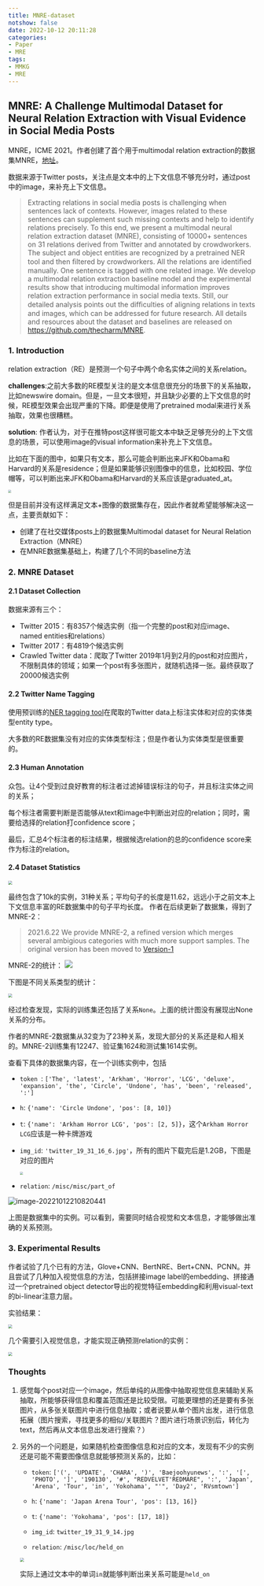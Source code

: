 ```yaml
---
title: MNRE-dataset
notshow: false
date: 2022-10-12 20:11:28
categories:
- Paper
- MRE
tags:
- MMKG
- MRE
---
```


## MNRE: A Challenge Multimodal Dataset for Neural Relation Extraction with Visual Evidence in Social Media Posts

MNRE，ICME 2021。作者创建了首个用于multimodal relation extraction的数据集MNRE，[地址](https://github.com/thecharm/MNRE)。

数据来源于Twitter posts，关注点是文本中的上下文信息不够充分时，通过post中的image，来补充上下文信息。

> Extracting relations in social media posts is challenging when sentences lack of contexts. However, images related to these sentences can supplement such missing contexts and help to identify relations precisely. To this end, we present a multimodal neural relation extraction dataset (MNRE), consisting of 10000+ sentences on 31 relations derived from Twitter and annotated by crowdworkers. The subject and object entities are recognized by a pretrained NER tool and then ﬁltered by crowdworkers. All the relations are identiﬁed manually. One sentence is tagged with one related image. We develop a multimodal relation extraction baseline model and the experimental results show that introducing multimodal information improves relation extraction performance in social media texts. Still, our detailed analysis points out the difﬁculties of aligning relations in texts and images, which can be addressed for future research. All details and resources about the dataset and baselines are released on https://github.com/thecharm/MNRE.

<!--more-->

### 1. Introduction

relation extraction（RE）是预测一个句子中两个命名实体之间的关系relation。

**challenges**:之前大多数的RE模型关注的是文本信息很充分的场景下的关系抽取，比如newswire domain。但是，一旦文本很短，并且缺少必要的上下文信息的时候，RE模型效果会出现严重的下降。即便是使用了pretrained modal来进行关系抽取，效果也很糟糕。

**solution**: 作者认为，对于在推特post这样很可能文本中缺乏足够充分的上下文信息的场景，可以使用image的visual information来补充上下文信息。

比如在下面的图中，如果只有文本，那么可能会判断出来JFK和Obama和Harvard的关系是residence；但是如果能够识别图像中的信息，比如校园、学位帽等，可以判断出来JFK和Obama和Harvard的关系应该是graduated_at。

<img src="https://lxy-blog-pics.oss-cn-beijing.aliyuncs.com/asssets/image-20221012204338075.png"   style="zoom:40%;" />

但是目前并没有这样满足文本+图像的数据集存在，因此作者就希望能够解决这一点，主要贡献如下：

- 创建了在社交媒体posts上的数据集Multimodal dataset for Neural Relation Extraction（MNRE）
- 在MNRE数据集基础上，构建了几个不同的baseline方法

### 2. MNRE Dataset

#### 2.1 Dataset Collection

数据来源有三个：

- Twitter 2015：有8357个候选实例（指一个完整的post和对应image、named entities和relations）
- Twitter 2017：有4819个候选实例
- Crawled Twitter data：爬取了Twitter 2019年1月到2月的post和对应图片，不限制具体的领域；如果一个post有多张图片，就随机选择一张。最终获取了20000候选实例

#### 2.2 Twitter Name Tagging

使用预训练的[NER tagging tool](https://allennlp.org/elmo)在爬取的Twitter data上标注实体和对应的实体类型entity type。

大多数的RE数据集没有对应的实体类型标注；但是作者认为实体类型是很重要的。

#### 2.3 Human Annotation

众包。让4个受到过良好教育的标注者过滤掉错误标注的句子，并且标注实体之间的关系；

每个标注者需要判断是否能够从text和image中判断出对应的relation；同时，需要给选择的relation打confidence score；

最后，汇总4个标注者的标注结果，根据候选relation的总的confidence score来作为标注的relation。

#### 2.4 Dataset Statistics

<img src="https://lxy-blog-pics.oss-cn-beijing.aliyuncs.com/asssets/image-20221012210628691.png"   style="zoom:50%;" />

最终包含了10k的实例，31种关系；平均句子的长度是11.62，远远小于之前文本上下文信息丰富的RE数据集中的句子平均长度。
作者在后续更新了数据集，得到了MNRE-2：

> 2021.6.22 We provide MNRE-2, a refined version which merges several ambigious categories with much more support samples. The original version has been moved to [Version-1](https://github.com/thecharm/MNRE/blob/main/Version-1)

MNRE-2的统计：
![](https://lxy-blog-pics.oss-cn-beijing.aliyuncs.com/asssets/20221017115553.png)

下图是不同关系类型的统计：

<img src="https://lxy-blog-pics.oss-cn-beijing.aliyuncs.com/asssets/image-20221017145814092.png"   style="zoom:50%;" />

经过检查发现，实际的训练集还包括了关系`None`。上面的统计图没有展现出None关系的分布。

作者的MNRE-2数据集从32变为了23种关系，发现大部分的关系还是和人相关的。MNRE-2训练集有12247、验证集1624和测试集1614实例。

查看下具体的数据集内容，在一个训练实例中，包括

- `token `: `['The', 'latest', 'Arkham', 'Horror', 'LCG', 'deluxe', 'expansion', 'the', 'Circle', 'Undone', 'has', 'been', 'released', ':']`

- `h`: `{'name': 'Circle Undone', 'pos': [8, 10]}`

- `t`: `{'name': 'Arkham Horror LCG', 'pos': [2, 5]}`，这个`Arkham Horror LCG`应该是一种卡牌游戏

- `img_id`: ` 'twitter_19_31_16_6.jpg' `，所有的图片下载完后是1.2GB，下图是对应的图片

  <img src="https://lxy-blog-pics.oss-cn-beijing.aliyuncs.com/asssets/twitter_19_31_16_6.jpg"   style="zoom:40%;" />

- `relation`: `/misc/misc/part_of`


![image-20221012210820441](https://lxy-blog-pics.oss-cn-beijing.aliyuncs.com/asssets/image-20221012210820441.png)

上图是数据集中的实例。可以看到，需要同时结合视觉和文本信息，才能够做出准确的关系预测。

### 3. Experimental Results

作者试验了几个已有的方法，Glove+CNN、BertNRE、Bert+CNN、PCNN。并且尝试了几种加入视觉信息的方法，包括拼接image label的embedding、拼接通过一个pretrained object detector导出的视觉特征embedding和利用visual-text的bi-linear注意力层。

实验结果：

<img src="https://lxy-blog-pics.oss-cn-beijing.aliyuncs.com/asssets/image-20221012211312936.png"   style="zoom:50%;" />

几个需要引入视觉信息，才能实现正确预测relation的实例：

<img src="https://lxy-blog-pics.oss-cn-beijing.aliyuncs.com/asssets/image-20221012211533605.png"  style="zoom:50%;" />

### Thoughts

1. 感觉每个post对应一个image，然后单纯的从图像中抽取视觉信息来辅助关系抽取，所能够获得信息和覆盖范围还是比较受限。可能更理想的还是要有多张图片，从多张关联图片中进行信息抽取；或者说要从单个图片出发，进行信息拓展（图片搜索，寻找更多的相似/关联图片？图片进行场景识别后，转化为text，然后再从文本信息出发进行搜索？）

2. 另外的一个问题是，如果随机检查图像信息和对应的文本，发现有不少的实例还是可能不需要图像信息就能够预测关系的，比如：

   - `token`: `['(', 'UPDATE', 'CHARA', ')', 'Baejoohyunews', ':', '[', 'PHOTO', ']', '190130', '#', "REDVELVET'REDMARE", ':', 'Japan', 'Arena', 'Tour', 'in', 'Yokohama', "'", 'Day2', 'RVsmtown']`

   - `h`: `{'name': 'Japan Arena Tour', 'pos': [13, 16]}`
   -  `t`: `{'name': 'Yokohama', 'pos': [17, 18]}`
   - `img_id`: `twitter_19_31_9_14.jpg` 
   - `relation`: `/misc/loc/held_on`

   <img src="https://lxy-blog-pics.oss-cn-beijing.aliyuncs.com/asssets/twitter_19_31_9_14.jpg"  style="zoom:50%;" />

   实际上通过文本中的单词`in`就能够判断出来关系可能是`held_on`

